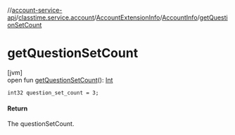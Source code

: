 //[account-service-api](../../../../index.md)/[classtime.service.account](../../index.md)/[AccountExtensionInfo](../index.md)/[AccountInfo](index.md)/[getQuestionSetCount](get-question-set-count.md)

# getQuestionSetCount

[jvm]\
open fun [getQuestionSetCount](get-question-set-count.md)(): [Int](https://kotlinlang.org/api/latest/jvm/stdlib/kotlin/-int/index.html)

`int32 question_set_count = 3;`

#### Return

The questionSetCount.

